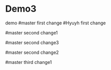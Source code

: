 # Demo3
demo
#master first change
#Hyuyh first change

#master second change1

#master second change3

#master second change2

#master third change1
